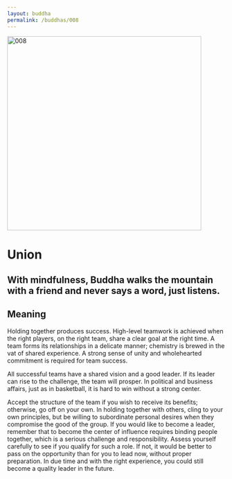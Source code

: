```yaml
---
layout: buddha
permalink: /buddhas/008
---
```


<div class="uk-text-center">
<img src="{{"/assets/img/buddhas/buddha-008.jpg" | relative_url}}" alt="008"  width="448" height="448"></div>

# Union

## With mindfulness, Buddha walks the mountain with a friend and never says a word, just listens.

## Meaning

Holding together produces success. High-level teamwork is achieved when the right players, on the right team, share a clear goal at the right time. A team forms its relationships in a delicate manner; chemistry is brewed in the vat of shared experience. A strong sense of unity and wholehearted commitment is required for team success.

All successful teams have a shared vision and a good leader. If its leader can rise to the challenge, the team will prosper. In political and business affairs, just as in basketball, it is hard to win without a strong center.

Accept the structure of the team if you wish to receive its benefits; otherwise, go off on your own. In holding together with others, cling to your own principles, but be willing to subordinate personal desires when they compromise the good of the group. If you would like to become a leader, remember that to become the center of influence requires binding people together, which is a serious challenge and responsibility. Assess yourself carefully to see if you qualify for such a role. If not, it would be better to pass on the opportunity than for you to lead now, without proper preparation. In due time and with the right experience, you could still become a quality leader in the future.
